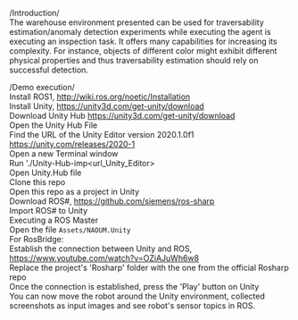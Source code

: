 /Introduction/ <br />
The warehouse environment presented can be used for traversability estimation/anomaly detection experiments while executing the agent is executing an inspection task. It offers many capabilities for increasing its complexity. For instance, objects of different color might exhibit different physical properties and thus traversability estimation should rely on successful detection.


/Demo execution/  <br />
Install ROS1, http://wiki.ros.org/noetic/Installation<br />
Install Unity, https://unity3d.com/get-unity/download <br />
Download Unity Hub https://unity3d.com/get-unity/download<br />
Open the Unity Hub File<br />
Find the URL of the Unity Editor version 2020.1.0f1    https://unity.com/releases/2020-1<br />
Open a new Terminal window<br />
Run './Unity-Hub-imp<url_Unity_Editor><br />
Open Unity.Hub file<br />
Clone this repo<br />
Open this repo as a project in Unity <br />
Download ROS#, https://github.com/siemens/ros-sharp<br />
Import ROS# to Unity<br />
Executing a ROS Master<br />
Open the file `Assets/NAOUM.Unity` <br />
For RosBridge:<br />
Establish the connection between Unity and ROS, https://www.youtube.com/watch?v=OZiAJuWh6w8<br />
Replace the project's 'Rosharp' folder with the one from the official Rosharp repo<br />
Once the connection is established, press the 'Play' button on Unity<br />
You can now move the robot around the Unity environment, collected screenshots as input images and see robot's sensor topics in ROS.<br />

